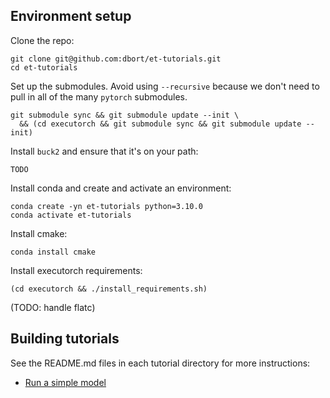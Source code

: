 ## Environment setup

Clone the repo:
```
git clone git@github.com:dbort/et-tutorials.git
cd et-tutorials
```

Set up the submodules. Avoid using `--recursive` because we don't need to pull
in all of the many `pytorch` submodules.
```
git submodule sync && git submodule update --init \
  && (cd executorch && git submodule sync && git submodule update --init)
```

Install `buck2` and ensure that it's on your path:
```
TODO
```

Install conda and create and activate an environment:
```
conda create -yn et-tutorials python=3.10.0
conda activate et-tutorials
```

Install cmake:
```
conda install cmake
```

Install executorch requirements:
```
(cd executorch && ./install_requirements.sh)
```

(TODO: handle flatc)

## Building tutorials

See the README.md files in each tutorial directory for more instructions:

* [Run a simple model](01-run-simple-model/README.md)
